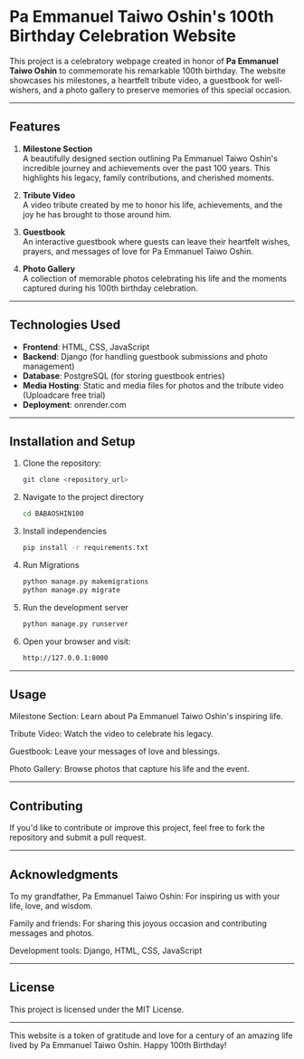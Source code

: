 # Pa Emmanuel Taiwo Oshin's 100th Birthday Celebration Website  

This project is a celebratory webpage created in honor of **Pa Emmanuel Taiwo Oshin** to commemorate his remarkable 100th birthday. The website showcases his milestones, a heartfelt tribute video, a guestbook for well-wishers, and a photo gallery to preserve memories of this special occasion.

---

## Features  

1. **Milestone Section**  
   A beautifully designed section outlining Pa Emmanuel Taiwo Oshin's incredible journey and achievements over the past 100 years. This highlights his legacy, family contributions, and cherished moments.  

2. **Tribute Video**  
   A video tribute created by me to honor his life, achievements, and the joy he has brought to those around him.  

3. **Guestbook**  
   An interactive guestbook where guests can leave their heartfelt wishes, prayers, and messages of love for Pa Emmanuel Taiwo Oshin.  

4. **Photo Gallery**  
   A collection of memorable photos celebrating his life and the moments captured during his 100th birthday celebration.  

---

## Technologies Used  

- **Frontend**: HTML, CSS, JavaScript  
- **Backend**: Django (for handling guestbook submissions and photo management)  
- **Database**: PostgreSQL (for storing guestbook entries)  
- **Media Hosting**: Static and media files for photos and the tribute video  (Uploadcare free trial)
- **Deployment**: onrender.com

---

## Installation and Setup  

1. Clone the repository:  
   ```bash  
   git clone <repository_url>

2. Navigate to the project directory 
    ```bash
    cd BABAOSHIN100

3. Install independencies
    ```bash
    pip install -r requirements.txt

4. Run Migrations 
   ```bash
   python manage.py makemigrations
   python manage.py migrate

5. Run the development server
   ```bash
   python manage.py runserver

6. Open your browser and visit:
   ```bash
   http://127.0.0.1:8000

---

## Usage

Milestone Section: Learn about Pa Emmanuel Taiwo Oshin's inspiring life.

Tribute Video: Watch the video to celebrate his legacy.

Guestbook: Leave your messages of love and blessings.

Photo Gallery: Browse photos that capture his life and the event.



---

## Contributing

If you'd like to contribute or improve this project, feel free to fork the repository and submit a pull request.


---

## Acknowledgments

To my grandfather, Pa Emmanuel Taiwo Oshin: For inspiring us with your life, love, and wisdom.

Family and friends: For sharing this joyous occasion and contributing messages and photos.

Development tools: Django, HTML, CSS, JavaScript



---

## License

This project is licensed under the MIT License.


---

This website is a token of gratitude and love for a century of an amazing life lived by Pa Emmanuel Taiwo Oshin. Happy 100th Birthday!
